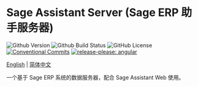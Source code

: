 # Sage Assistant Server (Sage ERP 助手服务器)

![Github Version](https://img.shields.io/github/v/release/hks2002/sage-assistant-server?display_name=release)
![Github Build Status](https://img.shields.io/github/actions/workflow/status/hks2002/sage-assistant-server/Build.yml)
![GitHub License](https://img.shields.io/github/license/hks2002/sage-assistant-server)
[![Conventional Commits](https://img.shields.io/badge/Conventional%20Commits-1.0.0-yellow.svg)](https://conventionalcommits.org)
[![release-please: angular](https://img.shields.io/badge/release--please-angular-e10079??style=flat&logo=google)](https://github.com/google-github-actions/release-please-action)

[English](./README.md) | [简体中文](./README.zh-cn.md)

一个基于 Sage ERP 系统的数据服务器，配合 Sage Assistant Web 使用。
